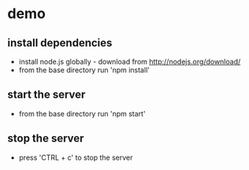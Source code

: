demo
=========

install dependencies
---------
* install node.js globally - download from http://nodejs.org/download/
* from the base directory run 'npm install'

start the server
---------
* from the base directory run 'npm start'

stop the server
---------
* press 'CTRL + c' to stop the server